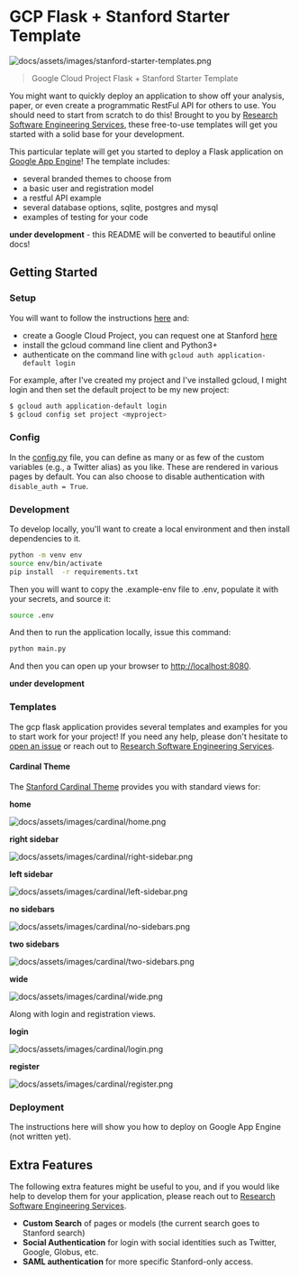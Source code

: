 # GCP Flask + Stanford Starter Template

![docs/assets/images/stanford-starter-templates.png](docs/assets/images/stanford-starter-templates.png)

> Google Cloud Project Flask + Stanford Starter Template

You might want to quickly deploy an application to show off your analysis, paper,
or even create a programmatic RestFul API for others to use. You should need
to start from scratch to do this! Brought to you by [Research Software Engineering Services](https://stanford-rc.github.io/rse-services),
these free-to-use templates will get you started with a solid base for your development.

This particular teplate will get you started to deploy a Flask application
on [Google App Engine](https://cloud.google.com/appengine/docs/standard/python3/building-app/writing-web-service)! 
The template includes:

 - several branded themes to choose from
 - a basic user and registration model
 - a restful API example
 - several database options, sqlite, postgres and mysql
 - examples of testing for your code

**under development** - this README will be converted to beautiful online docs!

## Getting Started

### Setup

You will want to follow the instructions [here](https://cloud.google.com/appengine/docs/standard/python3/building-app/writing-web-service)
and:

 - create a Google Cloud Project, you can request one at Stanford [here](https://stanford.service-now.com/it_services?id=sc_cat_item&sys_id=fa9f80bddbf05b401df130cf9d96198b)
 - install the gcloud command line client and Python3+
 - authenticate on the command line with `gcloud auth application-default login`

For example, after I've created my project and I've installed gcloud, I might login and
then set the default project to be my new project:

```bash
$ gcloud auth application-default login
$ gcloud config set project <myproject>
```

### Config

In the [config.py](config.py) file, you can define as many or
as few of the custom variables (e.g., a Twitter alias) as you like. These are
rendered in various pages by default. You can also choose to disable authentication
with `disable_auth = True`.

### Development

To develop locally, you'll want to create a local environment and then install
dependencies to it.

```bash
python -m venv env
source env/bin/activate
pip install  -r requirements.txt
```

Then you will want to copy the .example-env file to .env, populate it with your secrets,
and source it:

```bash
source .env
```

And then to run the application locally, issue this command:

```bash
python main.py
```

And then you can open up your browser to [http://localhost:8080](http://localhost:8080).

**under development**

### Templates

The gcp flask application provides several templates and examples for you to start work
for your project! If you need any help, please don't hesitate to [open an issue](https://github.com/stanford-rc/gcp-flask-stanford/issues)
or reach out to [Research Software Engineering Services](https://stanford-rc.github.io/rse-services/contact).


#### Cardinal Theme

The [Stanford Cardinal Theme](http://web.stanford.edu/group/webdev/cardinal/) provides you with standard views for:

**home**

![docs/assets/images/cardinal/home.png](docs/assets/images/cardinal/home.png)

**right sidebar**

![docs/assets/images/cardinal/right-sidebar.png](docs/assets/images/cardinal/right-sidebar.png)

**left sidebar**

![docs/assets/images/cardinal/left-sidebar.png](docs/assets/images/cardinal/left-sidebar.png)

**no sidebars**

![docs/assets/images/cardinal/no-sidebars.png](docs/assets/images/cardinal/no-sidebars.png)

**two sidebars**

![docs/assets/images/cardinal/two-sidebars.png](docs/assets/images/cardinal/two-sidebars.png)

**wide**

![docs/assets/images/cardinal/wide.png](docs/assets/images/cardinal/wide.png)


Along with login and registration views.

**login**

![docs/assets/images/cardinal/login.png](docs/assets/images/cardinal/login.png)

**register**

![docs/assets/images/cardinal/register.png](docs/assets/images/cardinal/register.png)


### Deployment

The instructions here will show you how to deploy on Google App Engine (not written yet).

## Extra Features

The following extra features might be useful to you, and if you would like help to develop
them for your application, please reach out to [Research Software Engineering Services](https://stanford-rc.github.io/rse-services/).

 - **Custom Search** of pages or models (the current search goes to Stanford search)
 - **Social Authentication** for login with social identities such as Twitter, Google, Globus, etc.
 - **SAML authentication** for more specific Stanford-only access.
